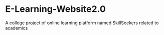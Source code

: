 # E-Learning-Website2.0
A college project of online learning platform named SkillSeekers related to academics
